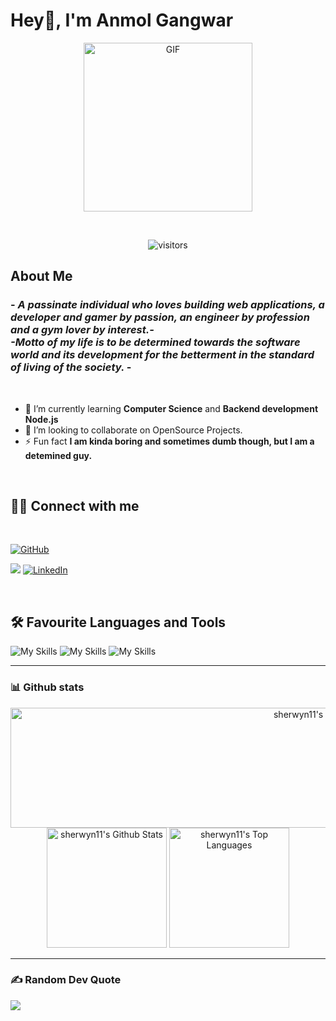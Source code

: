 # Hey👋, I'm Anmol Gangwar

<p align="center">
<img align="center" height="270px" alt="GIF" src="https://i.imgur.com/I7wtR8P.png" />
</p>
<br/>
<p align="center">
    <img   align="center" alt="visitors" src="https://komarev.com/ghpvc/?username=cyberboyanmol" />
</p>

## About Me

 <h3>- <i>A passinate individual who loves building web applications, a developer and gamer by passion, an engineer by profession and a gym lover by interest.-
 <br/>
 -Motto  of my life is to be determined towards the software world and its development for the betterment in the standard of living of the society.
 </i>-</h3>
 <br/>

- 🌱 I’m currently learning **Computer Science** and **Backend development Node.js**
- 🤝 I’m looking to collaborate on OpenSource Projects.
- ⚡ Fun fact **I am kinda boring and sometimes dumb though, but I am a detemined guy.**


<br/>
<!-- - 🤝 I’m looking for help with **how to excel in competitive programming** -->
<!-- - 💬 Ask me about **Node.js, ReactJS,** -->
<!-- - 👯 I’m looking to collaborate on **Any Backend development or App Development projects** -->

## 🙋‍♂️ Connect with me

<br/>
<!-- Badges template - https://github.com/badges/shields -->
<p align="left">
<a href="https://github.com/cyberboyanmol"><img alt="GitHub" title="GitHub" src="https://img.shields.io/badge/github-black?style=for-the-badge&logo=Github&logoColor=white"/></a>

  <a href="https://discord.com/users/robin_anmol" target="_blank" rel="noreferrer"><img src="https://img.shields.io/badge/-Discord-777777?style=for-the-badge&logoColor=white&logo=discord"  /></a>
  <a href="https://gmail.com"><img alt="LinkedIn" title="My LinkedIn" src="https://img.shields.io/badge/Gmail-D14836?style=for-the-badge&logo=gmail&logoColor=white"/></a>
</p>
<!-- Some badges are from https://github.com/Ileriayo/markdown-badges -->
<br/>

## 🛠 Favourite Languages and Tools

<p align="left"> 
   
![My Skills](https://skillicons.dev/icons?i=c,cpp,python,javascript,typescript,react,nodejs,expressjs,mongodb,)
![My Skills](https://skillicons.dev/icons?i=bootstrap,styledcomponents,css,tailwind,scss,firebase,mui,redux,nextjs)
![My Skills](https://skillicons.dev/icons?i=heroku,netlify,linux,webpack,photoshop,figma,git,github)

---

### 📊 Github stats

<p align="center">
<a href="https://github.com/cyberboyanmol/github-readme-streak-stats"><img title="🔥 Get streak stats for your profile at git.io/streak-stats" alt="sherwyn11's streak" src="https://github-readme-streak-stats.herokuapp.com/?user=cyberboyanmol&theme=tokyonight&hide_border=true" height="192px" width="950px"/></a>
<a href="https://github.com/cyberboyanmol/github-readme-stats"><img alt="sherwyn11's Github Stats" src="https://github-readme-stats.vercel.app/api?username=cyberboyanmol&show_icons=true&count_private=true&theme=tokyonight&hide_border=true&card_width=300px" height="192px"/></a>
<a href="https://github.com/cyberboyanmol/github-readme-stats"><img alt="sherwyn11's Top Languages" src="https://github-readme-stats.vercel.app/api/top-langs/?username=cyberboyanmol&langs_count=8&layout=compact&theme=tokyonight&hide_border=true&card_width=300px" height="192px"/></a>
 </p>
 
---
### ✍️ Random Dev Quote
![](https://quotes-github-readme.vercel.app/api?type=horizontal&theme=radical)

<!--[![](https://visitcount.itsvg.in/api?id=robin-anmol&icon=0&color=0)](https://visitcount.itsvg.in)-->
